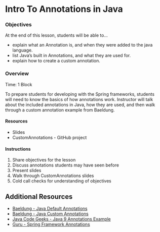 # Intro To Annotations in Java

### Objectives
At the end of this lesson, students will be able to...
 * explain what an Annotation is, and when they were added to the java language.
 * list Java’s built in Annotations, and what they are used for.
 * explain how to create a custom annotation.

### Overview
Time: 1 Block

To prepare students for developing with the Spring frameworks, students will need to
know the basics of how annotations work.  Instructor will talk about the included 
annotations in Java, how they are used, and then walk through a custom annotation example 
from Baeldung.

#### Resources
  * Slides
  * CustomAnnotations - GitHub project
  
#### Instructions
  1. Share objectives for the lesson
  1. Discuss annotations students may have seen before
  1. Present slides
  1. Walk through CustomAnnotations slides
  1. Cold call checks for understanding of objectives
  
## Additional Resources
* [Baeldung - Java Default Annotations](https://www.baeldung.com/java-default-annotations)
* [Baeldung - Java Custom Annotations](https://www.baeldung.com/java-custom-annotation)
* [Java Code Geeks - Java 9 Annotations Example](https://examples.javacodegeeks.com/core-java/java-9-annotations-example/)
* [Guru - Spring Framework Annotations](https://springframework.guru/spring-framework-annotations/)

  
  
